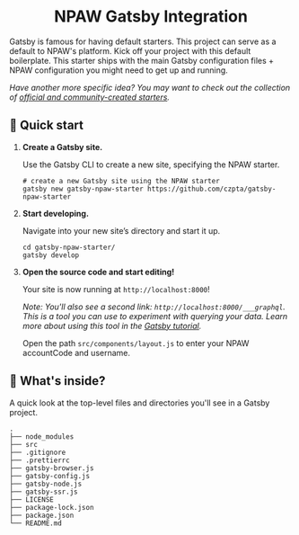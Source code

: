 <h1 align="center">
  NPAW Gatsby Integration
</h1>

Gatsby is famous for having default starters. This project can serve as a default to NPAW's platform. Kick off your project with this default boilerplate. This starter ships with the main Gatsby configuration files + NPAW configuration you might need to get up and running.

_Have another more specific idea? You may want to check out the collection of [official and community-created starters](https://www.gatsbyjs.com/docs/gatsby-starters/)._

## 🚀 Quick start

1.  **Create a Gatsby site.**

    Use the Gatsby CLI to create a new site, specifying the NPAW starter.

    ```shell
    # create a new Gatsby site using the NPAW starter
    gatsby new gatsby-npaw-starter https://github.com/czpta/gatsby-npaw-starter
    ```

1.  **Start developing.**

    Navigate into your new site’s directory and start it up.

    ```shell
    cd gatsby-npaw-starter/
    gatsby develop
    ```

1.  **Open the source code and start editing!**

    Your site is now running at `http://localhost:8000`!

    _Note: You'll also see a second link: _`http://localhost:8000/___graphql`_. This is a tool you can use to experiment with querying your data. Learn more about using this tool in the [Gatsby tutorial](https://www.gatsbyjs.com/tutorial/part-five/#introducing-graphiql)._

    Open the path `src/components/layout.js` to enter your NPAW accountCode and username.

## 🧐 What's inside?

A quick look at the top-level files and directories you'll see in a Gatsby project.

    .
    ├── node_modules
    ├── src
    ├── .gitignore
    ├── .prettierrc
    ├── gatsby-browser.js
    ├── gatsby-config.js
    ├── gatsby-node.js
    ├── gatsby-ssr.js
    ├── LICENSE
    ├── package-lock.json
    ├── package.json
    └── README.md